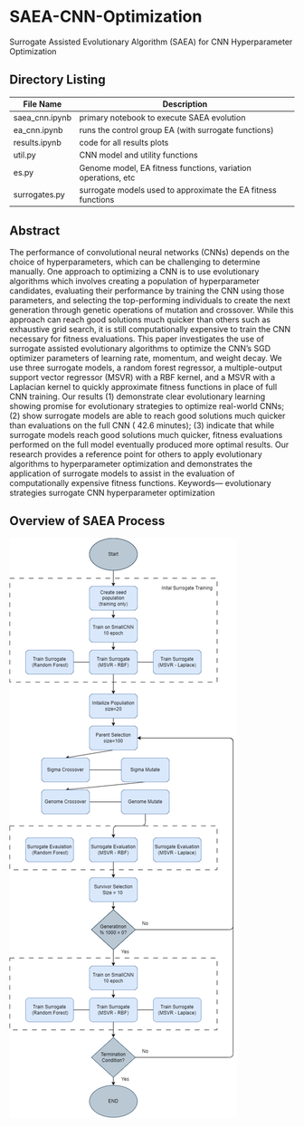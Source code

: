 # SAEA-CNN-Optimization

Surrogate Assisted Evolutionary Algorithm (SAEA) for CNN Hyperparameter Optimization

## Directory Listing

| File Name      | Description                                                   |
| -------------- | ------------------------------------------------------------- |
| saea_cnn.ipynb | primary notebook to execute SAEA evolution                    |
| ea_cnn.ipynb   | runs the control group EA (with surrogate functions)          |
| results.ipynb  | code for all results plots                                   |
| util.py        | CNN model and utility functions                               |
| es.py          | Genome model, EA fitness functions, variation operations, etc |
| surrogates.py  | surrogate models used to approximate the EA fitness functions |


## Abstract

The performance of convolutional neural networks
(CNNs) depends on the choice of hyperparameters, which can be
challenging to determine manually. One approach to optimizing
a CNN is to use evolutionary algorithms which involves creating
a population of hyperparameter candidates, evaluating their
performance by training the CNN using those parameters,
and selecting the top-performing individuals to create the next
generation through genetic operations of mutation and crossover.
While this approach can reach good solutions much quicker than
others such as exhaustive grid search, it is still computationally
expensive to train the CNN necessary for fitness evaluations.
This paper investigates the use of surrogate assisted evolutionary
algorithms to optimize the CNN’s SGD optimizer parameters of
learning rate, momentum, and weight decay. We use three surrogate models, a random forest regressor, a multiple-output support
vector regressor (MSVR) with a RBF kernel, and a MSVR with
a Laplacian kernel to quickly approximate fitness functions in
place of full CNN training. Our results (1) demonstrate clear
evolutionary learning showing promise for evolutionary strategies
to optimize real-world CNNs; (2) show surrogate models are
able to reach good solutions much quicker than evaluations on
the full CNN ( 42.6 minutes); (3) indicate that while surrogate
models reach good solutions much quicker, fitness evaluations
performed on the full model eventually produced more optimal
results. Our research provides a reference point for others to
apply evolutionary algorithms to hyperparameter optimization
and demonstrates the application of surrogate models to assist
in the evaluation of computationally expensive fitness functions.
Keywords— evolutionary strategies surrogate CNN hyperparameter optimization


## Overview of SAEA Process

![SAEA Process](imgs/ea_process.png)

